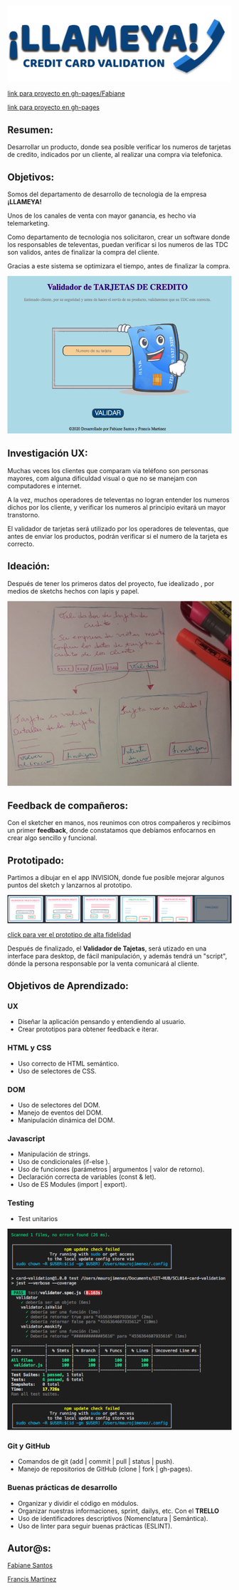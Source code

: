 ![¡logo llame Ya!](./src/img/llameya-logo.png)

[link para proyecto en gh-pages/Fabiane](https://fabianesantos.github.io/SCL014-card-validation/src/index.html)

[link para proyecto en gh-pages](https://fran2325.github.io/SCL014-card-validation/src/index.html)

## Resumen:

Desarrollar un producto, donde sea posíble verificar los numeros de tarjetas de credito, indicados por un cliente, al realizar una compra via telefonica.

## Objetivos:

Somos del departamento de desarrollo de tecnologia de la empresa **¡LLAMEYA!**

Unos de los canales de venta con mayor ganancia, es hecho via telemarketing.

Como departamento de tecnologia nos solicitaron, crear un software donde los responsables de televentas, puedan verificar si los numeros de las TDC son validos, antes de finalizar la compra del cliente.

Gracias a este sistema se optimizara el tiempo, antes de finalizar la compra.

![foto del proyecto finalizado](./src/img/card-validation.png)

## Investigación UX:

Muchas veces los clientes que comparam via teléfono son personas mayores, com alguna dificuldad visual o que no se manejam con computadores e internet.

A la vez, muchos operadores de televentas no logran entender los numeros dichos por los cliente, y verificar los numeros al principio evitará un mayor transtorno.

El validador de tarjetas será utilizado por los operadores de televentas, que antes de enviar los productos, podrán verificar si el numero de la tarjeta es correcto.

## Ideación:

Después de tener los primeros datos del proyecto, fue idealizado , por medios de sketchs hechos con lapis y papel.

![sketch-Fabiane](./src/img/sketch-Fabiane.png)

<!-- ![sketch-Francis](./src/img/ .png)  -->

## Feedback de compañeros:

Con el sketcher en manos, nos reunimos con otros compañeros y recibimos un primer **feedback**, donde constatamos que debíamos enfocarnos en crear algo sencillo y funcional.

## Prototipado:

Partimos a dibujar en el app INVISION, donde fue posible mejorar algunos puntos del sketch y lanzarnos al prototipo.

![prototipo-baja-fidelidad](./src/img/prototipo-baja-fidelidad.png)


[click para ver el prototipo de alta fidelidad ](https://fabiane291316.invisionapp.com/public/share/QS17P0XYWY#screens/478820722)

Después de finalizado, el **Validador de Tajetas**, será utizado en una interface para desktop, de fácil manipulación, y además tendrá un "script", dónde la persona responsable por la venta comunicará al cliente.

## Objetivos de Aprendizado:

### UX

- Diseñar la aplicación pensando y entendiendo al usuario.
- Crear prototipos para obtener feedback e iterar.

### HTML y CSS

- Uso correcto de HTML semántico.
- Uso de selectores de CSS.

### DOM

- Uso de selectores del DOM.
- Manejo de eventos del DOM.
- Manipulación dinámica del DOM.

### Javascript

- Manipulación de strings.
- Uso de condicionales (if-else ).
- Uso de funciones (parámetros | argumentos | valor de retorno).
- Declaración correcta de variables (const & let).
- Uso de ES Modules (import | export).

### Testing

- Test unitarios


![prototipo-baja-fidelidad](./src/img/testes-unitarios.png)

### Git y GitHub

- Comandos de git (add | commit | pull | status | push).
- Manejo de repositorios de GitHub (clone | fork | gh-pages).

### Buenas prácticas de desarrollo

- Organizar y dividir el código en módulos.
- Organizar nuestras informaciones, sprint, dailys, etc. Con el **TRELLO**
- Uso de identificadores descriptivos (Nomenclatura | Semántica).
- Uso de linter para seguir buenas prácticas (ESLINT).


## Autor@s:

  [Fabiane Santos](https://github.com/FabianeSantos?tab=repositories)
  
  [Francis Martinez](https://github.com/Fran2325)